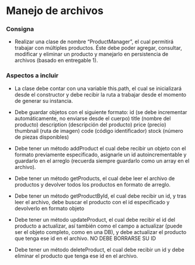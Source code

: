 # Manejo de archivos

### Consigna

- Realizar una clase de nombre “ProductManager”, el cual permitirá trabajar con múltiples productos. Éste debe poder agregar, consultar, modificar y eliminar un producto y manejarlo en persistencia de archivos (basado en entregable 1).

### Aspectos a incluir

- La clase debe contar con una variable this.path, el cual se inicializará desde el constructor y debe recibir la ruta a trabajar desde el momento de generar su instancia.

- Debe guardar objetos con el siguiente formato:
  id (se debe incrementar automáticamente, no enviarse desde el cuerpo)
  title (nombre del producto)
  description (descripción del producto)
  price (precio)
  thumbnail (ruta de imagen)
  code (código identificador)
  stock (número de piezas disponibles)

- Debe tener un método addProduct el cual debe recibir un objeto con el formato previamente especificado, asignarle un id autoincrementable y guardarlo en el arreglo (recuerda siempre guardarlo como un array en el archivo).

- Debe tener un método getProducts, el cual debe leer el archivo de productos y devolver todos los productos en formato de arreglo.

- Debe tener un método getProductById, el cual debe recibir un id, y tras leer el archivo, debe buscar el producto con el id especificado y devolverlo en formato objeto

- Debe tener un método updateProduct, el cual debe recibir el id del producto a actualizar, así también como el campo a actualizar (puede ser el objeto completo, como en una DB), y debe actualizar el producto que tenga ese id en el archivo. NO DEBE BORRARSE SU ID

- Debe tener un método deleteProduct, el cual debe recibir un id y debe eliminar el producto que tenga ese id en el archivo.
